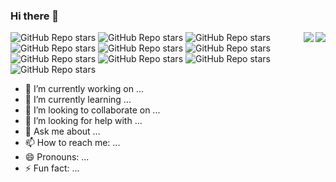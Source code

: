 ### Hi there 👋


<a href="https://github.com/justjavac#gh-light-mode-only">
  <img align="right" src="https://github-readme-stats.vercel.app/api?username=8bd8&show_icons=true&icon_color=805AD5&text_color=718096&bg_color=ffffff&hide_title=true#gh-light-mode-only" />
</a>

<a href="https://github.com/justjavac#gh-dark-mode-only">
  <img align="right" src="https://github-readme-stats.vercel.app/api?username=8bd8&show_icons=true&hide_title=true&theme=merko#gh-dark-mode-only" />
</a>


![GitHub Repo stars](https://img.shields.io/github/stars/8bd8/8bd8.github.io?style=flat-square)
![GitHub Repo stars](https://img.shields.io/github/stars/8bd8/8bd8.github.io?style=flat-square)
![GitHub Repo stars](https://img.shields.io/github/stars/8bd8/8bd8.github.io?style=flat-square)
![GitHub Repo stars](https://img.shields.io/github/stars/8bd8/8bd8.github.io?style=flat-square)
![GitHub Repo stars](https://img.shields.io/github/stars/8bd8/8bd8.github.io?style=flat-square)
![GitHub Repo stars](https://img.shields.io/github/stars/8bd8/8bd8.github.io?style=flat-square)
![GitHub Repo stars](https://img.shields.io/github/stars/8bd8/8bd8.github.io?style=flat-square)
![GitHub Repo stars](https://img.shields.io/github/stars/8bd8/8bd8.github.io?style=flat-square)
![GitHub Repo stars](https://img.shields.io/github/stars/8bd8/8bd8.github.io?style=flat-square)
![GitHub Repo stars](https://img.shields.io/github/stars/8bd8/8bd8.github.io?style=flat-square)
- 🔭 I’m currently working on ...
- 🌱 I’m currently learning ...
- 👯 I’m looking to collaborate on ...
- 🤔 I’m looking for help with ...
- 💬 Ask me about ...
- 📫 How to reach me: ...
- 😄 Pronouns: ...
- ⚡ Fun fact: ...

